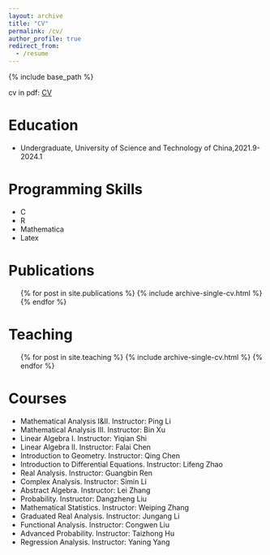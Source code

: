 ```yaml
---
layout: archive
title: "CV"
permalink: /cv/
author_profile: true
redirect_from:
  - /resume
---
```


{% include base_path %}


cv in pdf: [CV](main1.pdf)

Education
======
* Undergraduate, University of Science and Technology of China,2021.9-2024.1

Programming Skills
======
* C
* R
* Mathematica
* Latex

Publications
======
  <ul>{% for post in site.publications %}
    {% include archive-single-cv.html %}
  {% endfor %}</ul>
  
Teaching
======
  <ul>{% for post in site.teaching %}
    {% include archive-single-cv.html %}
  {% endfor %}</ul>
  
Courses
======
* Mathematical Analysis I&II.  Instructor: Ping Li
* Mathematical Analysis III.  Instructor: Bin Xu
* Linear Algebra I.  Instructor: Yiqian Shi
* Linear Algebra II.  Instructor: Falai Chen
* Introduction to Geometry.  Instructor: Qing Chen
* Introduction to Differential Equations.  Instructor: Lifeng Zhao
* Real Analysis.  Instructor: Guangbin Ren
* Complex Analysis.  Instructor: Simin Li
* Abstract Algebra.  Instructor: Lei Zhang
* Probability.  Instructor: Dangzheng Liu
* Mathematical Statistics.  Instructor: Weiping Zhang
* Graduated Real Analysis.  Instructor: Jungang Li
* Functional Analysis.  Instructor: Congwen Liu
* Advanced Probability.  Instructor: Taizhong Hu
* Regression Analysis.  Instructor: Yaning Yang
